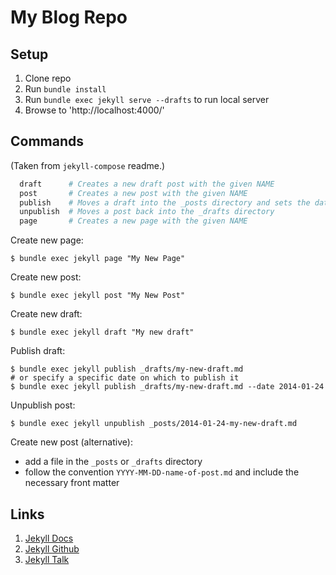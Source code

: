 # My Blog Repo

## Setup
1. Clone repo
2. Run `bundle install`
3. Run `bundle exec jekyll serve --drafts` to run local server
4. Browse to 'http://localhost:4000/'

## Commands
(Taken from `jekyll-compose` readme.)

```sh
  draft      # Creates a new draft post with the given NAME
  post       # Creates a new post with the given NAME
  publish    # Moves a draft into the _posts directory and sets the date
  unpublish  # Moves a post back into the _drafts directory
  page       # Creates a new page with the given NAME
```

Create new page:

    $ bundle exec jekyll page "My New Page"

Create new post:

    $ bundle exec jekyll post "My New Post"

Create new draft:

    $ bundle exec jekyll draft "My new draft"

Publish draft:

    $ bundle exec jekyll publish _drafts/my-new-draft.md
    # or specify a specific date on which to publish it
    $ bundle exec jekyll publish _drafts/my-new-draft.md --date 2014-01-24

Unpublish post:

    $ bundle exec jekyll unpublish _posts/2014-01-24-my-new-draft.md

Create new post (alternative):

- add a file in the `_posts` or `_drafts` directory
- follow the convention `YYYY-MM-DD-name-of-post.md` and include the necessary front matter

## Links

1. [Jekyll Docs](https://jekyllrb.com/docs/home)
2. [Jekyll Github](https://github.com/jekyll/jekyll)
3. [Jekyll Talk](https://talk.jekyllrb.com/)
